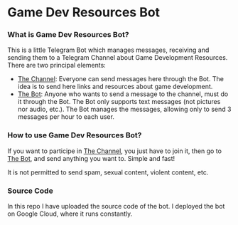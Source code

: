﻿# Game Dev Resources Bot

### What is Game Dev Resources Bot?
This is a little Telegram Bot which manages messages, receiving and sending them to a Telegram Channel about Game Development Resources. There are two principal elements:

- [The Channel](https://t.me/recursosgamedev): Everyone can send messages here through the Bot. The idea is to send here links and resources about game development.
- [The Bot](https://t.me/recursosgamedevbot): Anyone who wants to send a message to the channel, must do it through the Bot. The Bot only supports text messages (not pictures nor audio, etc.). The Bot manages the messages, allowing only to send 3 messages per hour to each user.

### How to use Game Dev Resources Bot?
If you want to participe in [The Channel](https://t.me/recursosgamedev), you just have to join it, then go to [The Bot](https://t.me/recursosgamedevbot), and send anything you want to. Simple and fast!

It is not permitted to send spam, sexual content, violent content, etc.

### Source Code

In this repo I have uploaded the source code of the bot. I deployed the bot on Google Cloud, where it runs constantly.


